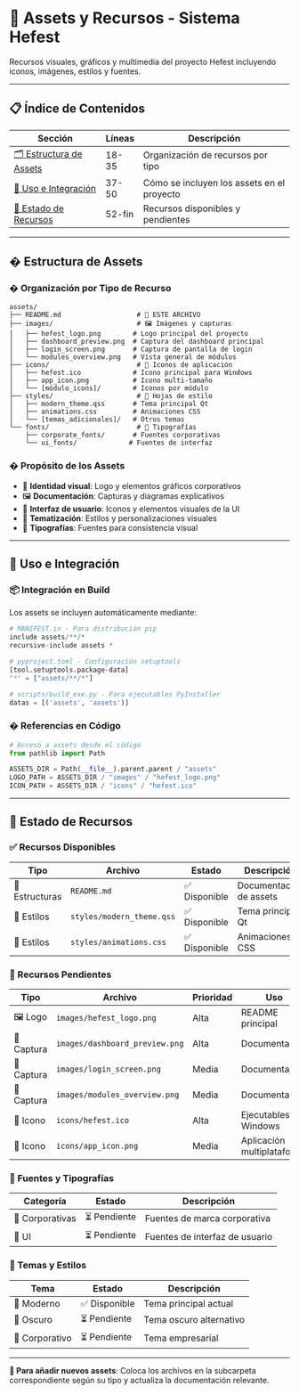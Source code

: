 # 🎨 Assets y Recursos - Sistema Hefest

Recursos visuales, gráficos y multimedia del proyecto Hefest incluyendo iconos, imágenes, estilos y fuentes.

---

## 📋 Índice de Contenidos

| Sección | Líneas | Descripción |
|---------|--------|-------------|
| [🗂️ Estructura de Assets](#%EF%B8%8F-estructura-de-assets) | 18-35 | Organización de recursos por tipo |
| [🚀 Uso e Integración](#-uso-e-integración) | 37-50 | Cómo se incluyen los assets en el proyecto |
| [📸 Estado de Recursos](#-estado-de-recursos) | 52-fin | Recursos disponibles y pendientes |

---

## �️ Estructura de Assets

### � Organización por Tipo de Recurso

```
assets/
├── README.md                   # 🎯 ESTE ARCHIVO
├── images/                     # 🖼️ Imágenes y capturas
│   ├── hefest_logo.png        # Logo principal del proyecto
│   ├── dashboard_preview.png  # Captura del dashboard principal
│   ├── login_screen.png       # Captura de pantalla de login
│   └── modules_overview.png   # Vista general de módulos
├── icons/                      # 🎨 Iconos de aplicación
│   ├── hefest.ico             # Icono principal para Windows
│   ├── app_icon.png           # Icono multi-tamaño
│   └── [módulo_icons]/        # Iconos por módulo
├── styles/                     # 🎨 Hojas de estilo
│   ├── modern_theme.qss       # Tema principal Qt
│   ├── animations.css         # Animaciones CSS
│   └── [temas_adicionales]/   # Otros temas
└── fonts/                      # 📝 Tipografías
    ├── corporate_fonts/       # Fuentes corporativas
    └── ui_fonts/             # Fuentes de interfaz
```

### � Propósito de los Assets

- 🎨 **Identidad visual**: Logo y elementos gráficos corporativos
- 🖼️ **Documentación**: Capturas y diagramas explicativos  
- 🎯 **Interfaz de usuario**: Iconos y elementos visuales de la UI
- 🎨 **Tematización**: Estilos y personalizaciones visuales
- 📝 **Tipografías**: Fuentes para consistencia visual

---

## 🚀 Uso e Integración

### 📦 Integración en Build

Los assets se incluyen automáticamente mediante:

```python
# MANIFEST.in - Para distribución pip
include assets/**/*
recursive-include assets *

# pyproject.toml - Configuración setuptools
[tool.setuptools.package-data]
"*" = ["assets/**/*"]

# scripts/build_exe.py - Para ejecutables PyInstaller  
datas = [('assets', 'assets')]
```

### � Referencias en Código

```python
# Acceso a assets desde el código
from pathlib import Path

ASSETS_DIR = Path(__file__).parent.parent / "assets"
LOGO_PATH = ASSETS_DIR / "images" / "hefest_logo.png"
ICON_PATH = ASSETS_DIR / "icons" / "hefest.ico"
```

---

## 📸 Estado de Recursos

### ✅ Recursos Disponibles

| Tipo | Archivo | Estado | Descripción |
|------|---------|--------|-------------|
| 📁 Estructuras | `README.md` | ✅ Disponible | Documentación de assets |
| 🎨 Estilos | `styles/modern_theme.qss` | ✅ Disponible | Tema principal Qt |
| 🎨 Estilos | `styles/animations.css` | ✅ Disponible | Animaciones CSS |

### 📸 Recursos Pendientes

| Tipo | Archivo | Prioridad | Uso |
|------|---------|-----------|-----|
| 🖼️ Logo | `images/hefest_logo.png` | Alta | README principal |
| 📱 Captura | `images/dashboard_preview.png` | Alta | Documentación |
| 📱 Captura | `images/login_screen.png` | Media | Documentación |
| 📱 Captura | `images/modules_overview.png` | Media | Documentación |
| 🎯 Icono | `icons/hefest.ico` | Alta | Ejecutables Windows |
| 🎯 Icono | `icons/app_icon.png` | Media | Aplicación multiplataforma |

### 📝 Fuentes y Tipografías

| Categoría | Estado | Descripción |
|-----------|--------|-------------|
| 📝 Corporativas | ⏳ Pendiente | Fuentes de marca corporativa |
| 📝 UI | ⏳ Pendiente | Fuentes de interfaz de usuario |

### 🎨 Temas y Estilos

| Tema | Estado | Descripción |
|------|--------|-------------|
| 🌟 Moderno | ✅ Disponible | Tema principal actual |
| 🌙 Oscuro | ⏳ Pendiente | Tema oscuro alternativo |
| 🏢 Corporativo | ⏳ Pendiente | Tema empresarial |

---

**📖 Para añadir nuevos assets**: Coloca los archivos en la subcarpeta correspondiente según su tipo y actualiza la documentación relevante.
